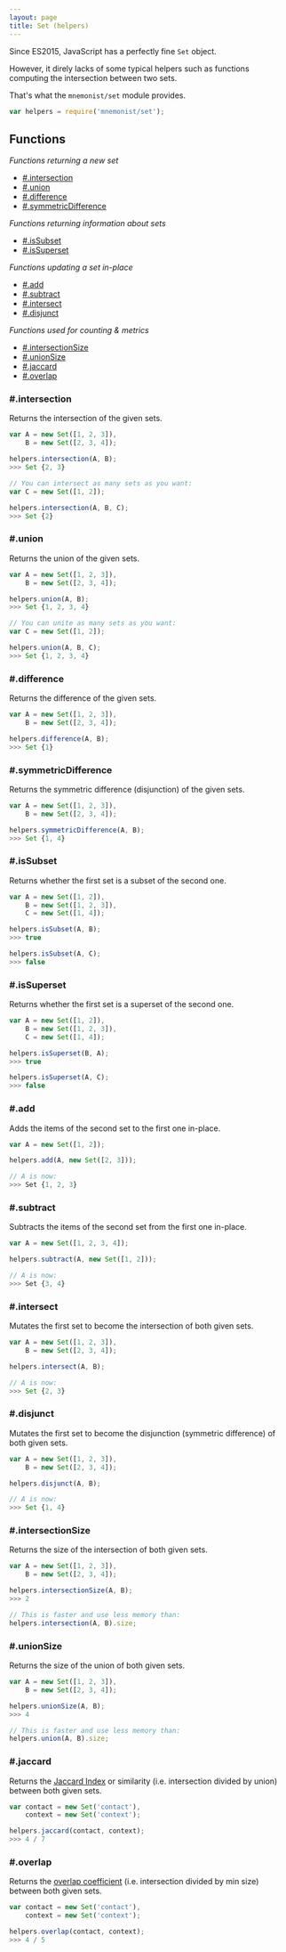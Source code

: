 ```yaml
---
layout: page
title: Set (helpers)
---
```


Since ES2015, JavaScript has a perfectly fine `Set` object.

However, it direly lacks of some typical helpers such as functions computing the intersection between two sets.

That's what the `mnemonist/set` module provides.

```js
var helpers = require('mnemonist/set');
```

## Functions

*Functions returning a new set*

* [#.intersection](#intersection)
* [#.union](#union)
* [#.difference](#difference)
* [#.symmetricDifference](#symmetricdifference)

*Functions returning information about sets*

* [#.isSubset](#issubset)
* [#.isSuperset](#issuperset)

*Functions updating a set in-place*

* [#.add](#add)
* [#.subtract](#subtract)
* [#.intersect](#intersect)
* [#.disjunct](#disjunct)

*Functions used for counting & metrics*

* [#.intersectionSize](#intersectionsize)
* [#.unionSize](#unionsize)
* [#.jaccard](#jaccard)
* [#.overlap](#overlap)

### #.intersection

Returns the intersection of the given sets.

```js
var A = new Set([1, 2, 3]),
    B = new Set([2, 3, 4]);

helpers.intersection(A, B);
>>> Set {2, 3}

// You can intersect as many sets as you want:
var C = new Set([1, 2]);

helpers.intersection(A, B, C);
>>> Set {2}
```

### #.union

Returns the union of the given sets.

```js
var A = new Set([1, 2, 3]),
    B = new Set([2, 3, 4]);

helpers.union(A, B);
>>> Set {1, 2, 3, 4}

// You can unite as many sets as you want:
var C = new Set([1, 2]);

helpers.union(A, B, C);
>>> Set {1, 2, 3, 4}
```

### #.difference

Returns the difference of the given sets.

```js
var A = new Set([1, 2, 3]),
    B = new Set([2, 3, 4]);

helpers.difference(A, B);
>>> Set {1}
```

### #.symmetricDifference

Returns the symmetric difference (disjunction) of the given sets.

```js
var A = new Set([1, 2, 3]),
    B = new Set([2, 3, 4]);

helpers.symmetricDifference(A, B);
>>> Set {1, 4}
```

### #.isSubset

Returns whether the first set is a subset of the second one.

```js
var A = new Set([1, 2]),
    B = new Set([1, 2, 3]),
    C = new Set([1, 4]);

helpers.isSubset(A, B);
>>> true

helpers.isSubset(A, C);
>>> false
```

### #.isSuperset

Returns whether the first set is a superset of the second one.

```js
var A = new Set([1, 2]),
    B = new Set([1, 2, 3]),
    C = new Set([1, 4]);

helpers.isSuperset(B, A);
>>> true

helpers.isSuperset(A, C);
>>> false
```

### #.add

Adds the items of the second set to the first one in-place.

```js
var A = new Set([1, 2]);

helpers.add(A, new Set([2, 3]));

// A is now:
>>> Set {1, 2, 3}
```

### #.subtract

Subtracts the items of the second set from the first one in-place.

```js
var A = new Set([1, 2, 3, 4]);

helpers.subtract(A, new Set([1, 2]));

// A is now:
>>> Set {3, 4}
```

### #.intersect

Mutates the first set to become the intersection of both given sets.

```js
var A = new Set([1, 2, 3]),
    B = new Set([2, 3, 4]);

helpers.intersect(A, B);

// A is now:
>>> Set {2, 3}
```

### #.disjunct

Mutates the first set to become the disjunction (symmetric difference) of both given sets.

```js
var A = new Set([1, 2, 3]),
    B = new Set([2, 3, 4]);

helpers.disjunct(A, B);

// A is now:
>>> Set {1, 4}
```

### #.intersectionSize

Returns the size of the intersection of both given sets.

```js
var A = new Set([1, 2, 3]),
    B = new Set([2, 3, 4]);

helpers.intersectionSize(A, B);
>>> 2

// This is faster and use less memory than:
helpers.intersection(A, B).size;
```

### #.unionSize

Returns the size of the union of both given sets.

```js
var A = new Set([1, 2, 3]),
    B = new Set([2, 3, 4]);

helpers.unionSize(A, B);
>>> 4

// This is faster and use less memory than:
helpers.union(A, B).size;
```

### #.jaccard

Returns the [Jaccard Index](https://en.wikipedia.org/wiki/Jaccard_index) or similarity (i.e. intersection divided by union) between both given sets.

```js
var contact = new Set('contact'),
    context = new Set('context');

helpers.jaccard(contact, context);
>>> 4 / 7
```

### #.overlap

Returns the [overlap coefficient](https://en.wikipedia.org/wiki/Overlap_coefficient) (i.e. intersection divided by min size) between both given sets.

```js
var contact = new Set('contact'),
    context = new Set('context');

helpers.overlap(contact, context);
>>> 4 / 5
```
